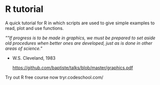 R tutorial
================

A quick tutorial for R in which scripts are used to give simple examples to read, plot and use functions.


*""If progress is to be made in graphics, 
we must be prepared to set aside old 
procedures when better ones are
developed, just as is done in other
areas of science."*
 - W.S. Cleveland, 1983

   https://github.com/baptiste/talks/blob/master/graphics.pdf


Try out R free course now
tryr.codeschool.com/







